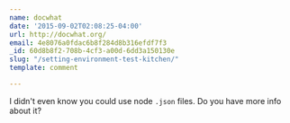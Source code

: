 ```yaml
---
name: docwhat
date: '2015-09-02T02:08:25-04:00'
url: http://docwhat.org/
email: 4e8076a0fdac6b8f284d8b316efdf7f3
_id: 60d8b8f2-708b-4cf3-a00d-6dd3a150130e
slug: "/setting-environment-test-kitchen/"
template: comment

---
```


I didn't even know you could use node <code>.json</code> files.  Do you have more info about it?
